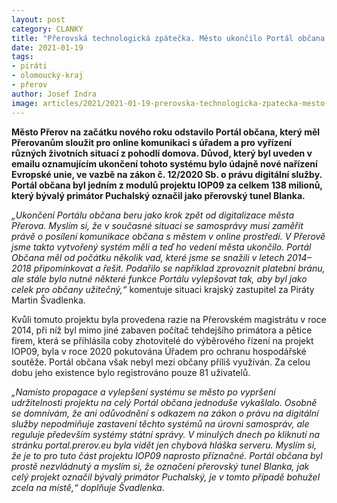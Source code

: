 ```yaml
---
layout: post
category: CLANKY
title: "Přerovská technologická zpátečka. Město ukončilo Portál občana." 
date: 2021-01-19
tags: 
- piráti
- olomoucký-kraj
- přerov
author: Josef Indra
image: articles/2021/2021-01-19-prerovska-technologicka-zpatecka-mesto-ukoncilo-portal-obcana.jpg  #751x422 pixelu
---
```

**Město Přerov na začátku nového roku odstavilo Portál občana, který měl Přerovanům sloužit pro online komunikaci s úřadem a pro vyřízení různých životních situací z pohodlí domova. Důvod, který byl uveden v emailu oznamujícím ukončení tohoto systému bylo údajně nové nařízení Evropské unie, ve vazbě na zákon č. 12/2020 Sb. o právu digitální služby. Portál občana byl jedním z modulů projektu IOP09 za celkem 138 milionů, který bývalý primátor Puchalský označil jako přerovský tunel Blanka.**
 
*„Ukončení Portálu občana beru jako krok zpět od digitalizace města Přerova. Myslím si, že v současné situaci se samosprávy musí zaměřit právě o posílení komunikace občana s městem v online prostředí. V Přerově jsme takto vytvořený systém měli a teď ho vedení města ukončilo. Portál Občana měl od počátku několik vad, které jsme se snažili v letech 2014–2018 připomínkovat a řešit. Podařilo se například zprovoznit platební bránu, ale stále bylo nutné některé  funkce Portálu vylepšovat tak, aby byl jako celek pro občany užitečný,“* komentuje situaci krajský zastupitel za Piráty Martin Švadlenka. 
 
Kvůli tomuto projektu byla provedena razie na Přerovském magistrátu v roce 2014, při níž byl mimo jiné zabaven počítač tehdejšího primátora a pětice firem, která se přihlásila coby zhotovitelé do výběrového řízení na projekt IOP09, byla v roce 2020 pokutována Úřadem pro ochranu hospodářské soutěže. Portál občana však nebyl mezi občany příliš využíván. Za celou dobu jeho existence bylo registrováno pouze 81 uživatelů.
 
*„Namísto propagace a vylepšení systému se město po vypršení udržitelnosti projektu na celý Portál občana jednoduše vykašlalo. Osobně se domnívám, že ani odůvodnění s odkazem na zákon o právu na digitální služby nepodmiňuje zastavení těchto systémů na úrovni samospráv, ale reguluje především systémy státní správy. V minulých dnech po kliknutí na stránku portal.prerov.eu byla vidět jen chybová hláška serveru. Myslím si, že je to pro tuto část projektu IOP09 naprosto příznačné. Portál občana byl prostě nezvládnutý a myslím si, že označení přerovský tunel Blanka, jak celý projekt označil bývalý primátor Puchalský, je v tomto případě bohužel zcela na místě,“ doplňuje Švadlenka.* 
